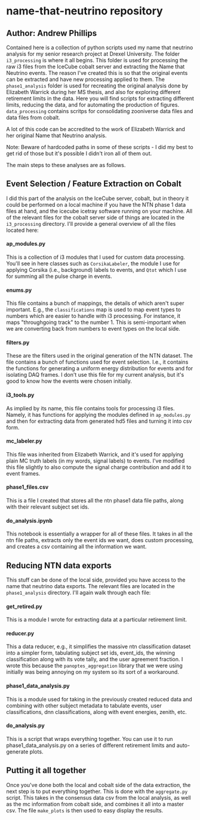 # name-that-neutrino repository
## Author: Andrew Phillips
Contained here is a collection of python scripts used my name that neutrino analysis for my senior research project at Drexel University. The folder ```i3_processing``` is where it all begins. This folder is used for processing the raw i3 files from the IceCube cobalt server and extracting the Name that Neutrino events. The reason I've created this is so that the original events can be extracted and have new processing applied to them. The ```phase1_analysis``` folder is used for recreating the original analysis done by Elizabeth Warrick during her MS thesis, and also for exploring different retirement limits in the data. Here you will find scripts for extracting different limits, reducing the data, and for automating the production of figures. ```data_processing``` contains scritps for consolidating zooniverse data files and data files from cobalt. 

A lot of this code can be accredited to the work of Elizabeth Warrick and her original Name that Neutrino analysis. 

Note: Beware of hardcoded paths in some of these scripts - I did my best to get rid of those but it's possible I didn't iron all of them out. 

The main steps to these analyses are as follows.

## Event Selection / Feature Extraction on Cobalt
I did this part of the analysis on the IceCube server, cobalt, but in theory it could be performed on a local machine if you have the NTN phase 1 data files at hand, and the icecube icetray software running on your machine. All of the relevant files for the cobalt server side of things are located in the ```i3_processing``` directory. I'll provide a general overview of all the files located here:

#### ap_modules.py
This is a collection of i3 modules that I used for custom data processing. You'll see in here classes such as ```CorsikaLabeler```, the module I use for applying Corsika (i.e., background) labels to events, and ```Qtot``` which I use for summing all the pulse charge in events. 
#### enums.py
This file contains a bunch of mappings, the details of which aren't super important. E.g., the ```classifications``` map is used to map event types to numbers which are easier to handle with i3 processing. For instance, it maps "throughgoing track" to the number 1. This is semi-important when we are converting back from numbers to event types on the local side.
#### filters.py
These are the filters used in the original generation of the NTN dataset. The file contains a bunch of functions used for event selection. I.e., it contains the functions for generating a uniform energy distribution for events and for isolating DAQ frames. I don't use this file for my current analysis, but it's good to know how the events were chosen initially. 
#### i3_tools.py
As implied by its name, this file contains tools for processing i3 files. Namely, it has functions for applying the modules defined in ```ap_modules.py``` and then for extracting data from generated hd5 files and turning it into csv form. 
#### mc_labeler.py 
This file was inherited from Elizabeth Warrick, and it's used for applying plain MC truth labels (in my words, signal labels) to events. I've modified this file slightly to also compute the signal charge contribution and add it to event frames.
#### phase1_files.csv
This is a file I created that stores all the ntn phase1 data file paths, along with their relevant subject set ids. 
#### do_analysis.ipynb
This notebook is essentially a wrapper for all of these files. It takes in all the ntn file paths, extracts only the event ids we want, does custom processing, and creates a csv containing all the information we want. 

## Reducing NTN data exports

This stuff can be done of the local side, provided you have access to the name that neutrino data exports. The relevant files are located in the ```phase1_analysis``` directory. I'll again walk through each file:


#### get_retired.py
This is a module I wrote for extracting data at a particular retirement limit. 

#### reducer.py
This a data reducer, e.g., it simplifies the massive ntn classification dataset into a simpler form, tabulating subject set ids, event_ids, the winning classification along with its vote tally, and the user agreement fraction. I wrote this because the ```panoptes_aggregation``` library that we were using initially was being annoying on my system so its sort of a workaround. 

#### phase1_data_analysis.py
This is a module used for taking in the previously created reduced data and combining with other subject metadata to tabulate events, user classifications, dnn classifications, along with event energies, zenith, etc. 

#### do_analysis.py
This is a script that wraps everything together. You can use it to run phase1_data_analysis.py on a series of different retirement limits and auto-generate plots. 

## Putting it all together
Once you've done both the local and cobalt side of the data extraction, the next step is to put everything together. This is done with the ```aggregate.py``` script. This takes in the consensus data csv from the local analysis, as well as the mc information from cobalt side, and combines it all into a master csv. The file ```make_plots``` is then used to easy display the results. 

